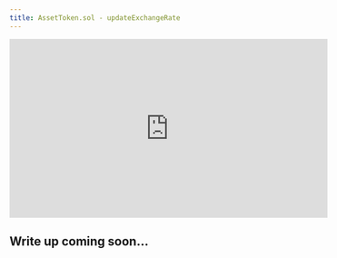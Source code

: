 ```yaml
---
title: AssetToken.sol - updateExchangeRate
---
```


<iframe width="560" height="315" src="https://youtu.be/h9NHFMriJ_Y" title="YouTube video player" frameborder="0" allow="accelerometer; autoplay; clipboard-write; encrypted-media; gyroscope; picture-in-picture; web-share" allowfullscreen></iframe>

## Write up coming soon...
